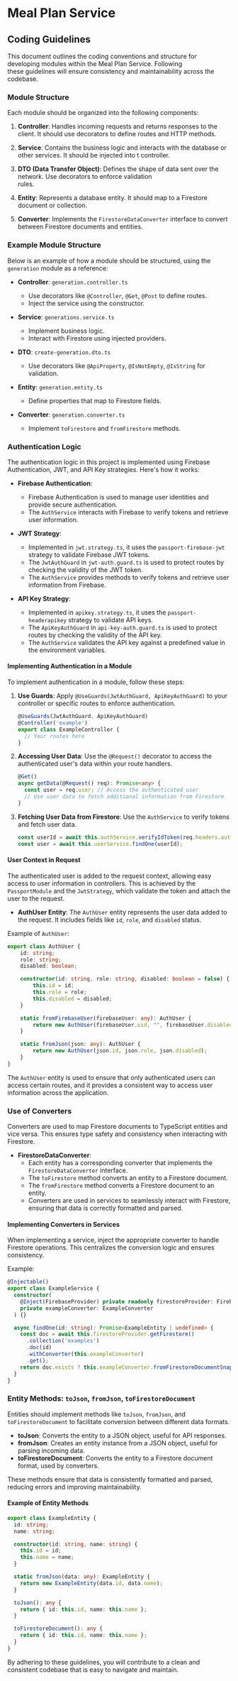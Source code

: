 # Meal Plan Service

## Coding Guidelines

This document outlines the coding conventions and structure for developing modules within the Meal Plan Service. Following  
these guidelines will ensure consistency and maintainability across the codebase.

### Module Structure

Each module should be organized into the following components:

1. **Controller**: Handles incoming requests and returns responses to the client. It should use decorators to define routes
   and HTTP methods.

2. **Service**: Contains the business logic and interacts with the database or other services. It should be injected into t
   controller.

3. **DTO (Data Transfer Object)**: Defines the shape of data sent over the network. Use decorators to enforce validation    
   rules.

4. **Entity**: Represents a database entity. It should map to a Firestore document or collection.

5. **Converter**: Implements the `FirestoreDataConverter` interface to convert between Firestore documents and entities.

### Example Module Structure

Below is an example of how a module should be structured, using the `generation` module as a reference:

- **Controller**: `generation.controller.ts`
    - Use decorators like `@Controller`, `@Get`, `@Post` to define routes.
    - Inject the service using the constructor.

- **Service**: `generations.service.ts`
    - Implement business logic.
    - Interact with Firestore using injected providers.

- **DTO**: `create-generation.dto.ts`
    - Use decorators like `@ApiProperty`, `@IsNotEmpty`, `@IsString` for validation.

- **Entity**: `generation.entity.ts`
    - Define properties that map to Firestore fields.

- **Converter**: `generation.converter.ts`
    - Implement `toFirestore` and `fromFirestore` methods.

### Authentication Logic

The authentication logic in this project is implemented using Firebase Authentication, JWT, and API Key strategies. Here's how it works:

- **Firebase Authentication**:
  - Firebase Authentication is used to manage user identities and provide secure authentication.
  - The `AuthService` interacts with Firebase to verify tokens and retrieve user information.

- **JWT Strategy**: 
  - Implemented in `jwt.strategy.ts`, it uses the `passport-firebase-jwt` strategy to validate Firebase JWT tokens.
  - The `JwtAuthGuard` in `jwt-auth.guard.ts` is used to protect routes by checking the validity of the JWT token.
  - The `AuthService` provides methods to verify tokens and retrieve user information from Firebase.

- **API Key Strategy**:
  - Implemented in `apikey.strategy.ts`, it uses the `passport-headerapikey` strategy to validate API keys.
  - The `ApiKeyAuthGuard` in `api-key-auth.guard.ts` is used to protect routes by checking the validity of the API key.
  - The `AuthService` validates the API key against a predefined value in the environment variables.

#### Implementing Authentication in a Module

To implement authentication in a module, follow these steps:

1. **Use Guards**: Apply `@UseGuards(JwtAuthGuard, ApiKeyAuthGuard)` to your controller or specific routes to enforce authentication.

   ```typescript
   @UseGuards(JwtAuthGuard, ApiKeyAuthGuard)
   @Controller('example')
   export class ExampleController {
     // Your routes here
   }
   ```

2. **Accessing User Data**: Use the `@Request()` decorator to access the authenticated user's data within your route handlers.

   ```typescript
   @Get()
   async getData(@Request() req): Promise<any> {
     const user = req.user; // Access the authenticated user
     // Use user data to fetch additional information from Firestore
   }
   ```

3. **Fetching User Data from Firestore**: Use the `AuthService` to verify tokens and fetch user data.

   ```typescript
   const userId = await this.authService.verifyIdToken(req.headers.authorization);
   const user = await this.userService.findOne(userId);
   ```

#### User Context in Request

The authenticated user is added to the request context, allowing easy access to user information in controllers. This is achieved by the `PassportModule` and the `JwtStrategy`, which validate the token and attach the user to the request.

- **AuthUser Entity**: The `AuthUser` entity represents the user data added to the request. It includes fields like `id`, `role`, and `disabled` status.

Example of `AuthUser`:
```typescript
export class AuthUser {
    id: string;
    role: string;
    disabled: boolean;

    constructor(id: string, role: string, disabled: boolean = false) {
        this.id = id;
        this.role = role;
        this.disabled = disabled;
    }

    static fromFirebaseUser(firebaseUser: any): AuthUser {
        return new AuthUser(firebaseUser.uid, "", firebaseUser.disabled);
    }

    static fromJson(json: any): AuthUser {
        return new AuthUser(json.id, json.role, json.disabled);
    }
}
```

The `AuthUser` entity is used to ensure that only authenticated users can access certain routes, and it provides a consistent way to access user information across the application.

### Use of Converters

Converters are used to map Firestore documents to TypeScript entities and vice versa. This ensures type safety and consistency when interacting with Firestore.

- **FirestoreDataConverter**:
  - Each entity has a corresponding converter that implements the `FirestoreDataConverter` interface.
  - The `toFirestore` method converts an entity to a Firestore document.
  - The `fromFirestore` method converts a Firestore document to an entity.
  - Converters are used in services to seamlessly interact with Firestore, ensuring that data is correctly formatted and parsed.

#### Implementing Converters in Services

When implementing a service, inject the appropriate converter to handle Firestore operations. This centralizes the conversion logic and ensures consistency.

Example:
```typescript
@Injectable()
export class ExampleService {
  constructor(
    @Inject(FirebaseProvider) private readonly firestoreProvider: FirebaseProvider,
    private exampleConverter: ExampleConverter
  ) {}

  async findOne(id: string): Promise<ExampleEntity | undefined> {
    const doc = await this.firestoreProvider.getFirestore()
      .collection('examples')
      .doc(id)
      .withConverter(this.exampleConverter)
      .get();
    return doc.exists ? this.exampleConverter.fromFirestoreDocumentSnapshot(doc) : undefined;
  }
}
```

### Entity Methods: `toJson`, `fromJson`, `toFirestoreDocument`

Entities should implement methods like `toJson`, `fromJson`, and `toFirestoreDocument` to facilitate conversion between different data formats.

- **toJson**: Converts the entity to a JSON object, useful for API responses.
- **fromJson**: Creates an entity instance from a JSON object, useful for parsing incoming data.
- **toFirestoreDocument**: Converts the entity to a Firestore document format, used by converters.

These methods ensure that data is consistently formatted and parsed, reducing errors and improving maintainability.

#### Example of Entity Methods

```typescript
export class ExampleEntity {
  id: string;
  name: string;

  constructor(id: string, name: string) {
    this.id = id;
    this.name = name;
  }

  static fromJson(data: any): ExampleEntity {
    return new ExampleEntity(data.id, data.name);
  }

  toJson(): any {
    return { id: this.id, name: this.name };
  }

  toFirestoreDocument(): any {
    return { id: this.id, name: this.name };
  }
}
```

By adhering to these guidelines, you will contribute to a clean and consistent codebase that is easy to navigate and maintain.
